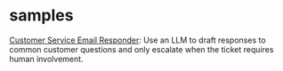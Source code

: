 # samples

[Customer Service Email Responder](https://github.com/genkit-ai/samples/tree/main/customer-service-email-responder): Use an LLM to draft responses to common customer questions and only escalate when the ticket requires human involvement.
